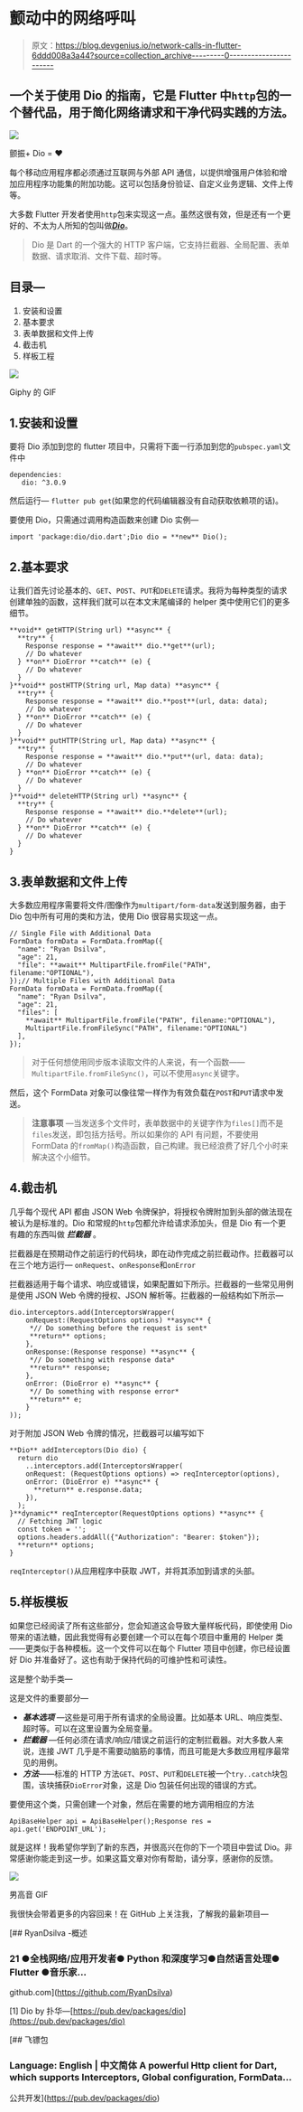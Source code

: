 # 颤动中的网络呼叫

> 原文：<https://blog.devgenius.io/network-calls-in-flutter-6ddd008a3a44?source=collection_archive---------0----------------------->

## 一个关于使用 **Dio** 的指南，它是 Flutter 中`http`包的一个替代品，用于简化网络请求和干净代码实践的方法。

![](img/040a4aa805bd5983bf0fd73cdc6f060d.png)

颤振+ Dio = ❤️

每个移动应用程序都必须通过互联网与外部 API 通信，以提供增强用户体验和增加应用程序功能集的附加功能。这可以包括身份验证、自定义业务逻辑、文件上传等。

大多数 Flutter 开发者使用`http`包来实现这一点。虽然这很有效，但是还有一个更好的、不太为人所知的包叫做[***Dio***](https://pub.dev/packages/dio)。

> Dio 是 Dart 的一个强大的 HTTP 客户端，它支持拦截器、全局配置、表单数据、请求取消、文件下载、超时等。

## **目录—**

1.  安装和设置
2.  基本要求
3.  表单数据和文件上传
4.  截击机
5.  样板工程

![](img/414fa2bc85a098076695c4d35a6860da.png)

Giphy 的 GIF

## 1.安装和设置

要将 Dio 添加到您的 flutter 项目中，只需将下面一行添加到您的`pubspec.yaml`文件中

```
dependencies:
   dio: ^3.0.9
```

然后运行— `flutter pub get`(如果您的代码编辑器没有自动获取依赖项的话)。

要使用 Dio，只需通过调用构造函数来创建 Dio 实例—

```
import 'package:dio/dio.dart';Dio dio = **new** Dio();
```

## 2.基本要求

让我们首先讨论基本的、`GET`、`POST`、`PUT`和`DELETE`请求。我将为每种类型的请求创建单独的函数，这样我们就可以在本文末尾编译的 helper 类中使用它们的更多细节。

```
**void** getHTTP(String url) **async** {
  **try** {
    Response response = **await** dio.**get**(url);
    // Do whatever
  } **on** DioError **catch** (e) {
    // Do whatever
  }
}**void** postHTTP(String url, Map data) **async** {
  **try** {
    Response response = **await** dio.**post**(url, data: data);
    // Do whatever
  } **on** DioError **catch** (e) {
    // Do whatever
  }
}**void** putHTTP(String url, Map data) **async** {
  **try** {
    Response response = **await** dio.**put**(url, data: data);
    // Do whatever
  } **on** DioError **catch** (e) {
    // Do whatever
  }
}**void** deleteHTTP(String url) **async** {
  **try** {
    Response response = **await** dio.**delete**(url);
    // Do whatever
  } **on** DioError **catch** (e) {
    // Do whatever
  }
}
```

## 3.表单数据和文件上传

大多数应用程序需要将文件/图像作为`multipart/form-data`发送到服务器，由于 Dio 包中所有可用的类和方法，使用 Dio 很容易实现这一点。

```
// Single File with Additional Data
FormData formData = FormData.fromMap({
  "name": "Ryan Dsilva",
  "age": 21,
  "file": **await** MultipartFile.fromFile("PATH", filename:"OPTIONAL"),
});// Multiple Files with Additional Data
FormData formData = FormData.fromMap({
  "name": "Ryan Dsilva",
  "age": 21,
  "files": [
    **await** MultipartFile.fromFile("PATH", filename:"OPTIONAL"),
    MultipartFile.fromFileSync("PATH", filename:"OPTIONAL")
  ],
}); 
```

> 对于任何想使用同步版本读取文件的人来说，有一个函数——`MultipartFile.fromFileSync()`，可以不使用`async`关键字。

然后，这个 FormData 对象可以像往常一样作为有效负载在`POST`和`PUT`请求中发送。

> **注意事项** —当发送多个文件时，表单数据中的关键字作为`files[]`而不是`files`发送，即包括方括号。所以如果你的 API 有问题，不要使用 FormData 的`fromMap()`构造函数，自己构建。我已经浪费了好几个小时来解决这个小细节。

## 4.截击机

几乎每个现代 API 都由 JSON Web 令牌保护，将授权令牌附加到头部的做法现在被认为是标准的。Dio 和常规的`http`包都允许给请求添加头，但是 Dio 有一个更有趣的东西叫做 ***拦截器*** 。

拦截器是在预期动作之前运行的代码块，即在动作完成之前拦截动作。拦截器可以在三个地方运行— `onRequest`、`onResponse`和`onError`

拦截器适用于每个请求、响应或错误，如果配置如下所示。拦截器的一些常见用例是使用 JSON Web 令牌的授权、JSON 解析等。拦截器的一般结构如下所示—

```
dio.interceptors.add(InterceptorsWrapper(
    onRequest:(RequestOptions options) **async** {
     *// Do something before the request is sent*
     **return** options;
    },
    onResponse:(Response response) **async** {
     *// Do something with response data*
     **return** response;
    },
    onError: (DioError e) **async** {
     *// Do something with response error*
     **return** e;
    }
));
```

对于附加 JSON Web 令牌的情况，拦截器可以编写如下

```
**Dio** addInterceptors(Dio dio) {
  return dio
    ..interceptors.add(InterceptorsWrapper(
    onRequest: (RequestOptions options) => reqInterceptor(options),
    onError: (DioError e) **async** {
      **return** e.response.data;
    }),
  );
}**dynamic** reqInterceptor(RequestOptions options) **async** {
  // Fetching JWT logic
  const token = '';  
  options.headers.addAll({"Authorization": "Bearer: $token"});
  **return** options;
}
```

`reqInterceptor()`从应用程序中获取 JWT，并将其添加到请求的头部。

## 5.样板模板

如果您已经阅读了所有这些部分，您会知道这会导致大量样板代码，即使使用 Dio 带来的语法糖，因此我觉得有必要创建一个可以在每个项目中重用的 Helper 类——更类似于各种模板。这一个文件可以在每个 Flutter 项目中创建，你已经设置好 Dio 并准备好了。这也有助于保持代码的可维护性和可读性。

这是整个助手类—

这是文件的重要部分—

*   ***基本选项*** —这些是可用于所有请求的全局设置。比如基本 URL、响应类型、超时等。可以在这里设置为全局变量。
*   ***拦截器*** —任何必须在请求/响应/错误之前运行的定制拦截器。对大多数人来说，连接 JWT 几乎是不需要动脑筋的事情，而且可能是大多数应用程序最常见的用例。
*   ***方法***——标准的 HTTP 方法`GET`、`POST`、`PUT`和`DELETE`被一个`try..catch`块包围，该块捕获`DioError`对象，这是 Dio 包装任何出现的错误的方式。

要使用这个类，只需创建一个对象，然后在需要的地方调用相应的方法

```
ApiBaseHelper api = ApiBaseHelper();Response res = api.get('ENDPOINT_URL');
```

就是这样！我希望你学到了新的东西，并很高兴在你的下一个项目中尝试 Dio。非常感谢你能走到这一步。如果这篇文章对你有帮助，请分享，感谢你的反馈。

![](img/1cee5c9cabde6ac5d07db3d430eb8bbe.png)

男高音 GIF

我很快会带着更多的内容回来！在 GitHub 上关注我，了解我的最新项目—

[](https://github.com/RyanDsilva) [## RyanDsilva -概述

### 21 ●全栈网络/应用开发者● Python 和深度学习●自然语言处理● Flutter ●音乐家…

github.com](https://github.com/RyanDsilva) 

[1] Dio by 扑华—[https://pub.dev/packages/dio](https://pub.dev/packages/dio)

[](https://pub.dev/packages/dio) [## 飞镖包

### Language: English | 中文简体 A powerful Http client for Dart, which supports Interceptors, Global configuration, FormData…

公共开发](https://pub.dev/packages/dio)